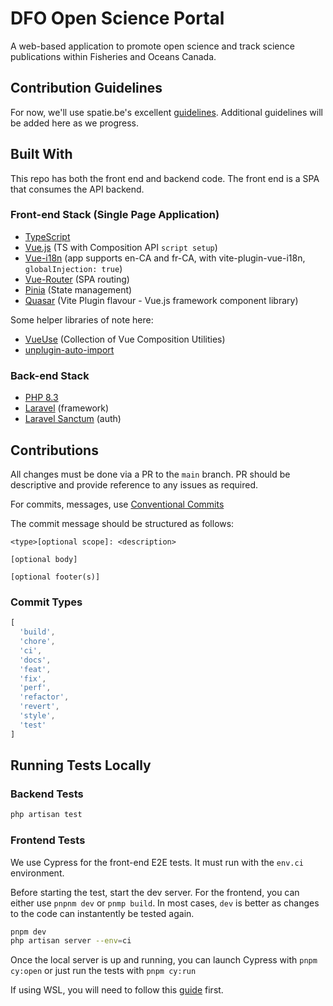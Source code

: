 # DFO Open Science Portal

A web-based application to promote open science and track science publications within Fisheries and Oceans Canada.

## Contribution Guidelines

For now, we'll use spatie.be's excellent [guidelines](https://spatie.be/guidelines).
Additional guidelines will be added here as we progress.

## Built With

This repo has both the front end and backend code. The front end is a SPA that consumes the API backend.

### Front-end Stack (Single Page Application)

- [TypeScript](https://www.typescriptlang.org/)
- [Vue.js](https://vuejs.org/) (TS with Composition API `script setup`)
- [Vue-i18n](https://vue-i18n.intlify.dev/) (app supports en-CA and fr-CA, with vite-plugin-vue-i18n, `globalInjection: true`)
- [Vue-Router](https://router.vuejs.org/) (SPA routing)
- [Pinia](https://pinia.vuejs.org/) (State management)
- [Quasar](https://quasar.dev/) (Vite Plugin flavour - Vue.js framework component library)

Some helper libraries of note here:

- [VueUse](https://vueuse.org/) (Collection of Vue Composition Utilities)
- [unplugin-auto-import](https://github.com/antfu/unplugin-auto-import)

### Back-end Stack

- [PHP 8.3](https://www.php.net/)
- [Laravel](https://laravel.com/) (framework)
- [Laravel Sanctum](https://laravel.com/docs/9.x/sanctum) (auth)

## Contributions

All changes must be done via a PR to the `main` branch. PR should be descriptive and provide
reference to any issues as required.

For commits, messages, use [Conventional Commits](https://www.conventionalcommits.org/en/v1.0.0/)

The commit message should be structured as follows:

```text
<type>[optional scope]: <description>

[optional body]

[optional footer(s)]
```

### Commit Types

```js
[
  'build',
  'chore',
  'ci',
  'docs',
  'feat',
  'fix',
  'perf',
  'refactor',
  'revert',
  'style',
  'test'
]
```

## Running Tests Locally

### Backend Tests

```sh
php artisan test
```

### Frontend Tests

We use Cypress for the front-end E2E tests. It must run with the
`env.ci` environment.

Before starting the test, start the dev server. For the frontend,
you can either use `pnpnm dev` or `pnmp build`. In most cases, `dev`
is better as changes to the code can instantently be tested again.

```sh
pnpm dev
php artisan server --env=ci
```

Once the local server is up and running, you can launch Cypress
with `pnpm cy:open` or just run the tests with `pnpm cy:run`

If using WSL, you will need to follow this [guide](https://learn.microsoft.com/en-us/windows/wsl/tutorials/gui-apps) first.
